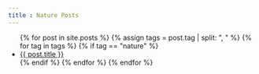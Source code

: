 ```yaml
---
title : Nature Posts
---
```


<ul>
    {% for post in site.posts %}
		{% assign tags = post.tag  | split: ", " %}
		{% for tag in tags %}
			{% if tag == "nature" %}
				<li>
					<a href="{{ post.url }}">{{ post.title }}
					</a>
				</li>
			{% endif %}
		{% endfor %}
    {% endfor %}
</ul>
